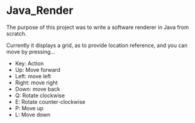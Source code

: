 # Java_Render
The purpose of this project was to write a software renderer in Java from scratch.

Currently it displays a grid, as to provide location reference, and you can move by pressing...

* Key: Action 
* Up: Move forward
* Left: move left
* Right: move right
* Down: move back
* Q: Rotate clockwise
* E: Rotate counter-clockwise
* P: Move up
* L: Move down
